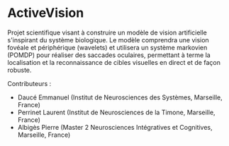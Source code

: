 # ActiveVision

Projet scientifique visant à construire un modèle de vision artificielle s'inspirant du système biologique.
Le modèle comprendra une vision fovéale et périphérique (wavelets) et utilisera un système markovien (POMDP) pour réaliser des saccades oculaires, permettant à terme la localisation et la reconnaissance de cibles visuelles en direct et de façon robuste.

Contributeurs : 
- Daucé Emmanuel (Institut de Neurosciences des Systèmes, Marseille, France)
- Perrinet Laurent (Institut de Neurosciences de la Timone, Marseille, France)
- Albigès Pierre (Master 2 Neurosciences Intégratives et Cognitives, Marseille, France)

